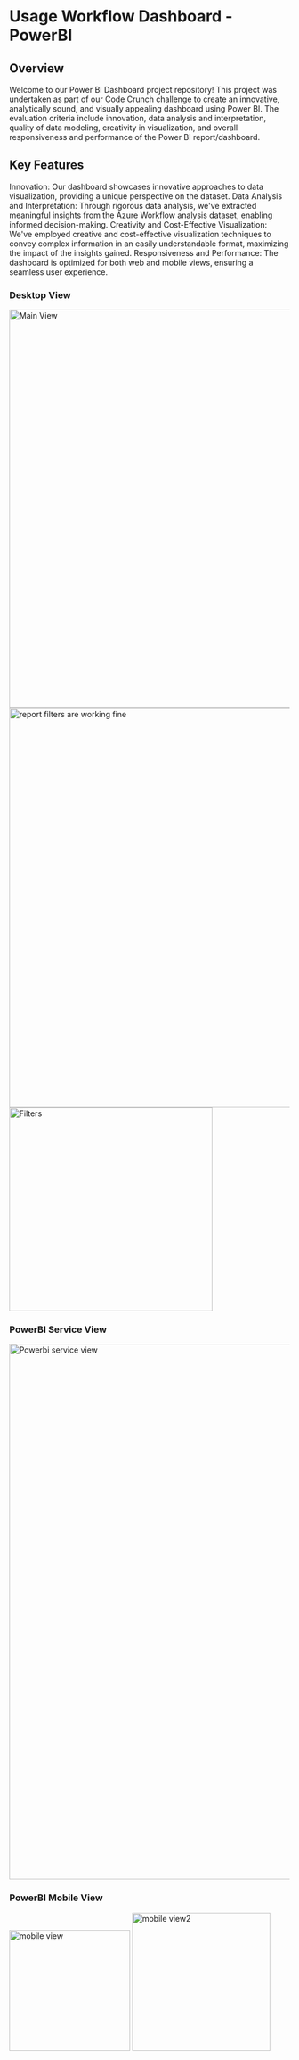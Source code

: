 # Usage Workflow Dashboard - PowerBI

## Overview

Welcome to our Power BI Dashboard project repository! This project was undertaken as part of our Code Crunch challenge to create an innovative, analytically sound, and visually appealing dashboard using Power BI. The evaluation criteria include innovation, data analysis and interpretation, quality of data modeling, creativity in visualization, and overall responsiveness and performance of the Power BI report/dashboard.

## Key Features
Innovation: Our dashboard showcases innovative approaches to data visualization, providing a unique perspective on the dataset.
Data Analysis and Interpretation: Through rigorous data analysis, we've extracted meaningful insights from the Azure Workflow analysis dataset, enabling informed decision-making.
Creativity and Cost-Effective Visualization: We've employed creative and cost-effective visualization techniques to convey complex information in an easily understandable format, maximizing the impact of the insights gained.
Responsiveness and Performance: The dashboard is optimized for both web and mobile views, ensuring a seamless user experience.
### Desktop View

<img width="715" alt="Main View" src="https://github.com/buminduyasith/Azure-usage-workflow-dashboard/assets/25229999/759017b5-3193-40c5-804b-98bfc6482def">

<img width="716" alt="report filters are working fine" src="https://github.com/buminduyasith/Azure-usage-workflow-dashboard/assets/25229999/5eb40eef-8585-4558-8b41-09e4f4f0b802">
<img width="365" alt="Filters" src="https://github.com/buminduyasith/Azure-usage-workflow-dashboard/assets/25229999/b39e4797-4f47-4a47-89e3-82bd63ad7ed9">

### PowerBI Service View

<img width="960" alt="Powerbi service view" src="https://github.com/buminduyasith/Azure-usage-workflow-dashboard/assets/25229999/635061a6-d122-487b-9ebf-182d2125e272">

### PowerBI Mobile View


<img width="217" alt="mobile view" src="https://github.com/buminduyasith/Azure-usage-workflow-dashboard/assets/25229999/600d843c-841a-44af-881b-b6ebf2395f88">

<img width="248" alt="mobile view2" src="https://github.com/buminduyasith/Azure-usage-workflow-dashboard/assets/25229999/d8748137-7037-4a18-939c-e16545d04d9d">
